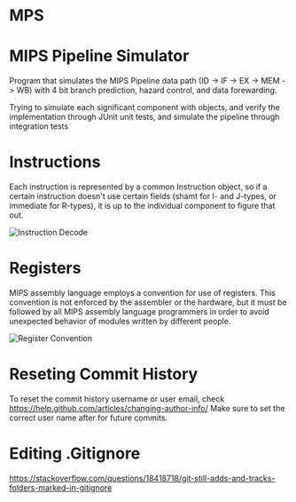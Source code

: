 # MPS
# MIPS Pipeline Simulator 
Program that simulates the MIPS Pipeline data path (ID -> IF -> EX -> MEM -> WB) with 4 bit branch prediction, hazard control, and data forewarding.

Trying to simulate each significant component with objects, and verify the implementation through JUnit unit tests, and simulate the pipeline through integration tests 

# Instructions 

Each instruction is represented by a common Instruction object, so if a certain instruction doesn't use certain fields (shamt for I- and J-types, or immediate for R-types), it is up to the individual component to figure that out. 

![Instruction Decode](https://i.imgur.com/Wc5iPNN.png)


# Registers

MIPS assembly language employs a convention for use of registers. This convention is not enforced by the assembler or the hardware, but it must be followed by all MIPS assembly language programmers in order to avoid unexpected behavior of modules written by different people.

![Register Convention](https://i.imgur.com/ItzI6uJ.png)

# Reseting Commit History 
To reset the commit history username or user email, check https://help.github.com/articles/changing-author-info/ 
Make sure to set the correct user name after for future commits.

# Editing .Gitignore 
https://stackoverflow.com/questions/18418718/git-still-adds-and-tracks-folders-marked-in-gitignore
